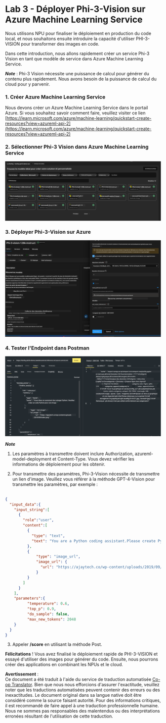 <!--
CO_OP_TRANSLATOR_METADATA:
{
  "original_hash": "20cb4e6ac1686248e8be913ccf6c2bc2",
  "translation_date": "2025-03-27T11:58:23+00:00",
  "source_file": "md\\02.Application\\02.Code\\Phi3\\VSCodeExt\\HOL\\AIPC\\03.DeployPhi3VisionOnAzure.md",
  "language_code": "fr"
}
-->
# **Lab 3 - Déployer Phi-3-Vision sur Azure Machine Learning Service**

Nous utilisons NPU pour finaliser le déploiement en production du code local, et nous souhaitons ensuite introduire la capacité d'utiliser PHI-3-VISION pour transformer des images en code.

Dans cette introduction, nous allons rapidement créer un service Phi-3 Vision en tant que modèle de service dans Azure Machine Learning Service.

***Note*** : Phi-3 Vision nécessite une puissance de calcul pour générer du contenu plus rapidement. Nous avons besoin de la puissance de calcul du cloud pour y parvenir.

### **1. Créer Azure Machine Learning Service**

Nous devons créer un Azure Machine Learning Service dans le portail Azure. Si vous souhaitez savoir comment faire, veuillez visiter ce lien [https://learn.microsoft.com/azure/machine-learning/quickstart-create-resources?view=azureml-api-2](https://learn.microsoft.com/azure/machine-learning/quickstart-create-resources?view=azureml-api-2)

### **2. Sélectionner Phi-3 Vision dans Azure Machine Learning Service**

![Catalogue](../../../../../../../../../translated_images/vison_catalog.e04e9e5f2b6ff115fff30e793e54e617da07251c7b192e1a68e6b050917f45aa.fr.png)

### **3. Déployer Phi-3-Vision sur Azure**

![Déploiement](../../../../../../../../../translated_images/vision_deploy.c0582d08b5d49675c643f3bedc04ae106957304f3cd4702406fa08bea80ba213.fr.png)

### **4. Tester l'Endpoint dans Postman**

![Test](../../../../../../../../../translated_images/vision_test.fb4ff33607077153c7b5dcf37648dc5a9cb550824aeba89963e6b270314fc554.fr.png)

***Note***

1. Les paramètres à transmettre doivent inclure Authorization, azureml-model-deployment et Content-Type. Vous devez vérifier les informations de déploiement pour les obtenir.

2. Pour transmettre des paramètres, Phi-3-Vision nécessite de transmettre un lien d'image. Veuillez vous référer à la méthode GPT-4-Vision pour transmettre les paramètres, par exemple :

```json

{
  "input_data":{
    "input_string":[
      {
        "role":"user",
        "content":[ 
          {
            "type": "text",
            "text": "You are a Python coding assistant.Please create Python code for image "
          },
          {
              "type": "image_url",
              "image_url": {
                "url": "https://ajaytech.co/wp-content/uploads/2019/09/index.png"
              }
          }
        ]
      }
    ],
    "parameters":{
          "temperature": 0.6,
          "top_p": 0.9,
          "do_sample": false,
          "max_new_tokens": 2048
    }
  }
}

```

3. Appeler **/score** en utilisant la méthode Post.

**Félicitations** ! Vous avez finalisé le déploiement rapide de PHI-3-VISION et essayé d'utiliser des images pour générer du code. Ensuite, nous pourrons créer des applications en combinant les NPUs et le cloud.

**Avertissement** :  
Ce document a été traduit à l'aide du service de traduction automatisée [Co-op Translator](https://github.com/Azure/co-op-translator). Bien que nous nous efforcions d'assurer l'exactitude, veuillez noter que les traductions automatisées peuvent contenir des erreurs ou des inexactitudes. Le document original dans sa langue native doit être considéré comme la source faisant autorité. Pour des informations critiques, il est recommandé de faire appel à une traduction professionnelle humaine. Nous ne sommes pas responsables des malentendus ou des interprétations erronées résultant de l'utilisation de cette traduction.